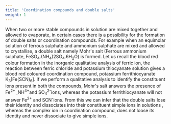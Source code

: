```yaml
---
title: 'Coordination compounds and double salts'
weight: 1
---
```

 When two or more stable compounds in solution are mixed together and allowed to evaporate, in certain cases there is a possibility for the formation of double salts or coordination compounds. For example when an equimolar solution of ferrous sulphate and ammonium sulphate are mixed and allowed to crystallise, a double salt namely Mohr's salt (Ferrous ammonium sulphate, FeSO<sub>4</sub>.(NH<sub>4</sub>)2SO<sub>4</sub>.6H<sub>2</sub>O) is formed. Let us recall the blood red colour formation in the inorganic qualitative analysis of ferric ion, the reaction between ferric chloride and potassium thiocyanate solution gives a blood red coloured coordination compound, potassium ferrithiocyanate K<sub>3</sub>\[Fe(SCN)<sub>6</sub>\]. If we perform a qualitative analysis to identify the constituent ions present in both the compounds, Mohr's salt answers the presence of Fe<sup>2+</sup> ,NH<sup>4+</sup>and SO<sub>4</sub><sup>2-</sup>ions, whereas the potassium ferrithiocyanate will not answer Fe<sup>2+</sup> and SCN<sup>-</sup>ions. From this we can infer that the double salts lose their identity and dissociates into their constituent simple ions in solutions , whereas the complex ion in coordination compound, does not loose its identity and never dissociate to give simple ions.